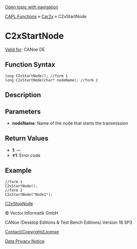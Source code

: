 [Open topic with navigation](../../../../../CANoeDEFamily.htm#Topics/CAPLFunctions/Car2x/Functions/CAPLfunctionC2xStartNode.md)

[CAPL Functions](../../CAPLfunctions.md) » [Car2x](../CAPLfunctionsCar2xOverview.md) » C2xStartNode

# C2xStartNode

[Valid for](../../../Shared/FeatureAvailability.md):  CANoe DE

## Function Syntax

```plaintext
long C2xStartNode(); //form 1
long C2xStartNode(char* nodeName); //form 2
```

## Description

## Parameters

- **nodeName**: Name of the node that starts the transmission

## Return Values

- **1**: —
- **≠1**: Error code

## Example

```plaintext
//form 1
C2xStartNode();
//form 2
C2xStartNode("Node1");
```

[C2xStopNode](CAPLfunctionC2xStopNode.md)

© Vector Informatik GmbH

CANoe (Desktop Editions & Test Bench Editions) Version 18 SP3

[Contact/Copyright/License](../../../Shared/ContactCopyrightLicense.md)

[Data Privacy Notice](https://www.vector.com/int/en/company/get-info/privacy-policy/)
